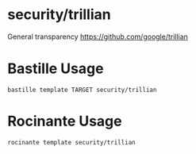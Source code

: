 # security/trillian
General transparency
https://github.com/google/trillian

# Bastille Usage
```shell
bastille template TARGET security/trillian
```

# Rocinante Usage
```shell
rocinante template security/trillian
```
